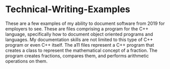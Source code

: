 # Technical-Writing-Examples
These are a few examples of my ability to document software from 2019 for employers to see. These are files comprising a program
for the C++ language, specifically how to document object oriented programs and languages. My documentation skills are not limited 
to this type of C++ program or even C++ itself. The a11 files represent a C++ program that creates a class to represent the 
mathematical concept of a fraction. The program creates fractions, compares them, and performs arithmetic operations on them.
